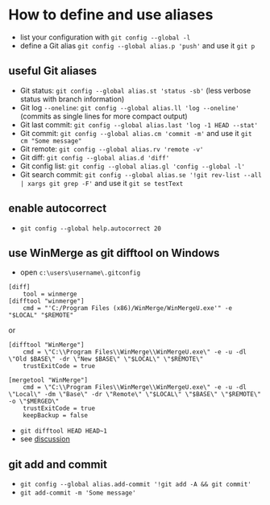 # How to define and use aliases

- list your configuration with `git config --global -l`
- define a Git alias `git config --global alias.p 'push'` and use it `git p`

## useful Git aliases
- Git status: `git config --global alias.st 'status -sb'` (less verbose status with branch information)
- Git log `--oneline`: `git config --global alias.ll 'log --oneline'` (commits as single lines for more compact output)
- Git last commit: `git config --global alias.last 'log -1 HEAD --stat'`
- Git commit: `git config --global alias.cm 'commit -m'` and use it `git cm "Some message"`
- Git remote: `git config --global alias.rv 'remote -v'`
- Git diff: `git config --global alias.d 'diff'`
- Git config list: `git config --global alias.gl 'config --global -l'`
- Git search commit: `git config --global alias.se '!git rev-list --all | xargs git grep -F'` and use it `git se testText`

## enable autocorrect 
- `git config --global help.autocorrect 20`

## use WinMerge as git difftool on Windows
- open `c:\users\username\.gitconfig`
```
[diff]
    tool = winmerge
[difftool "winmerge"]
    cmd = "'C:/Program Files (x86)/WinMerge/WinMergeU.exe'" -e "$LOCAL" "$REMOTE"
```
or 
```
[difftool "WinMerge"]
    cmd = \"C:\\Program Files\\WinMerge\\WinMergeU.exe\" -e -u -dl \"Old $BASE\" -dr \"New $BASE\" \"$LOCAL\" \"$REMOTE\"
    trustExitCode = true

[mergetool "WinMerge"]
    cmd = \"C:\\Program Files\\WinMerge\\WinMergeU.exe\" -e -u -dl \"Local\" -dm \"Base\" -dr \"Remote\" \"$LOCAL\" \"$BASE\" \"$REMOTE\" -o \"$MERGED\"
    trustExitCode = true
    keepBackup = false
```
- `git difftool HEAD HEAD~1`
- see [discussion](https://stackoverflow.com/questions/2468230/how-to-use-winmerge-with-git-extensions)

## git add and commit
- `git config --global alias.add-commit '!git add -A && git commit'`
- `git add-commit -m 'Some message'`

